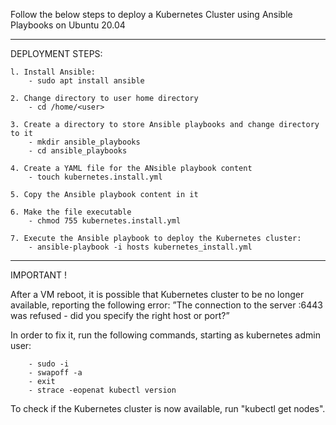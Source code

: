 Follow the below steps to deploy a Kubernetes Cluster using Ansible Playbooks on Ubuntu 20.04

_____________________________________________________________________________________________________________________________________________________________________________________________________________________________________________________________________

DEPLOYMENT STEPS:

    l. Install Ansible:
        - sudo apt install ansible

    2. Change directory to user home directory
        - cd /home/<user>
     
    3. Create a directory to store Ansible playbooks and change directory to it
        - mkdir ansible_playbooks
        - cd ansible_playbooks
     
    4. Create a YAML file for the ANsible playbook content
        - touch kubernetes.install.yml
     
    5. Copy the Ansible playbook content in it
        
    6. Make the file executable
        - chmod 755 kubernetes.install.yml
	
    7. Execute the Ansible playbook to deploy the Kubernetes cluster:
        - ansible-playbook -i hosts kubernetes_install.yml
_____________________________________________________________________________________________________________________________________________________________________________________________________________________________________________________________________


IMPORTANT !

After a VM reboot, it is possible that Kubernetes cluster to be no longer available, reporting the following error:
	”The connection to the server <node>:6443 was refused - did you specify the right host or port?”

 In order to fix it, run the following commands, starting as kubernetes admin user:
 
        - sudo -i
        - swapoff -a
        - exit
        - strace -eopenat kubectl version

To check if the Kubernetes cluster is now available, run "kubectl get nodes".
